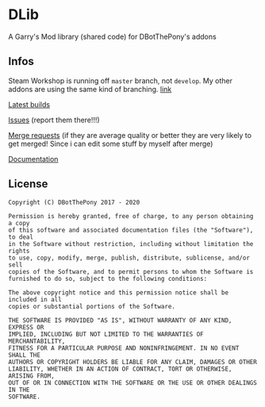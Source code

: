 # DLib

A Garry's Mod library (shared code) for DBotThePony's addons

## Infos

Steam Workshop is running off `master` branch, not `develop`. My other addons are using the same kind of branching.
[link](https://steamcommunity.com/sharedfiles/filedetails/?id=1153306104)

[Latest builds](https://gitlab.com/DBotThePony/DLib/-/jobs)

[Issues](https://gitlab.com/DBotThePony/DLib/issues) (report them there!!!)

[Merge requests](https://gitlab.com/DBotThePony/DLib/merge_requests)
(if they are average quality or better they are very likely to get merged! Since i can edit some stuff by myself after merge)

[Documentation](https://gitlab.com/DBotThePony/DLib/-/wikis/home)

## License

```
Copyright (C) DBotThePony 2017 - 2020

Permission is hereby granted, free of charge, to any person obtaining a copy
of this software and associated documentation files (the "Software"), to deal
in the Software without restriction, including without limitation the rights
to use, copy, modify, merge, publish, distribute, sublicense, and/or sell
copies of the Software, and to permit persons to whom the Software is
furnished to do so, subject to the following conditions:

The above copyright notice and this permission notice shall be included in all
copies or substantial portions of the Software.

THE SOFTWARE IS PROVIDED "AS IS", WITHOUT WARRANTY OF ANY KIND, EXPRESS OR
IMPLIED, INCLUDING BUT NOT LIMITED TO THE WARRANTIES OF MERCHANTABILITY,
FITNESS FOR A PARTICULAR PURPOSE AND NONINFRINGEMENT. IN NO EVENT SHALL THE
AUTHORS OR COPYRIGHT HOLDERS BE LIABLE FOR ANY CLAIM, DAMAGES OR OTHER
LIABILITY, WHETHER IN AN ACTION OF CONTRACT, TORT OR OTHERWISE, ARISING FROM,
OUT OF OR IN CONNECTION WITH THE SOFTWARE OR THE USE OR OTHER DEALINGS IN THE
SOFTWARE.
```
